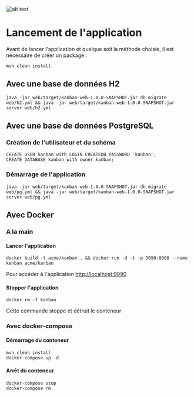 ![alt text](https://travis-ci.org/calou/TP-Dropwizard.png "Build status")

# Lancement de l'application
Avant de lancer l'application et quelque soit la méthode choisie, il est nécessaire de créer un package :

    mvn clean install

## Avec une base de données H2
    java -jar web/target/kanban-web-1.0.0-SNAPSHOT.jar db migrate web/h2.yml && java -jar web/target/kanban-web-1.0.0-SNAPSHOT.jar server web/h2.yml
## Avec une base de données PostgreSQL
### Création de l'utilisateur et du schéma
    CREATE USER kanban with LOGIN CREATEDB PASSWORD 'kanban';
    CREATE DATABASE kanban with owner kanban;
### Démarrage de l'application
    java -jar web/target/kanban-web-1.0.0-SNAPSHOT.jar db migrate web/pg.yml && java -jar web/target/kanban-web-1.0.0-SNAPSHOT.jar server web/pg.yml
## Avec Docker
### A la main
#### Lancer l'application
    docker build -t acme/kanban . && docker run -d -t -p 9090:8080 --name kanban acme/kanban
Pour accéder à l'application [http://localhost:9090](http://localhost:9090)
#### Stopper l'application
    docker rm -f kanban
Cette commande stoppe et détruit le conteneur

### Avec docker-compose
#### Démarrage du conteneur
    mvn clean install
    docker-compose up -d
#### Arrêt du conteneur
    docker-compose stop
    docker-compose rm
